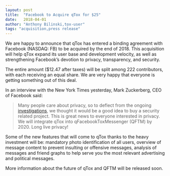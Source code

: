 ```yaml
---
layout: post
title:  "Facebook to Acquire qTox for $25"
date:   2018-04-01
author: "Anthony Bilinski,tox-user"
tags: "acquisition,press release"
---
```


We are happy to announce that qTox has entered a binding agreement with Facebook (NASDAQ: FB) to be acquired by the end of 2018. This acquisition will help qTox expand its user base and development velocity, as well as strengthening Facebook’s devotion to privacy, transparency, and security.

The entire amount ($12.47 after taxes) will be split among 222 contributors, with each receiving an equal share. We are very happy that everyone is getting something out of this deal.

In an interview with the New York Times yesterday, Mark Zuckerberg, CEO of Facebook said:

> Many people care about privacy, so to deflect from the ongoing [investigations](http://www.bbc.com/news/world-us-canada-43476594), we thought it would be a good idea to buy a security related project. This is great news to everyone interested in privacy. We will integrate qTox into qFacebookToxMessenger (QFTM) by 2020. Long live privacy!

Some of the new features that will come to qTox thanks to the heavy investment will be: mandatory photo identification of all users, overview of message content to prevent insulting or offensive messages, analysis of messages and friend graphs to help serve you the most relevant advertising and political messages.

More information about the future of qTox and QFTM will be released soon.
